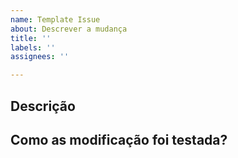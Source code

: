 ```yaml
---
name: Template Issue
about: Descrever a mudança
title: ''
labels: ''
assignees: ''

---
```


## Descrição
<!--- Descreva com detalhes as modificações que você fez -->

## Como as modificação foi testada?
<!--- Descreva em detalhes como você testou suas mudanças, testes que foram executados para verificar como essas mudanças afetam outras áreas, etc -->
